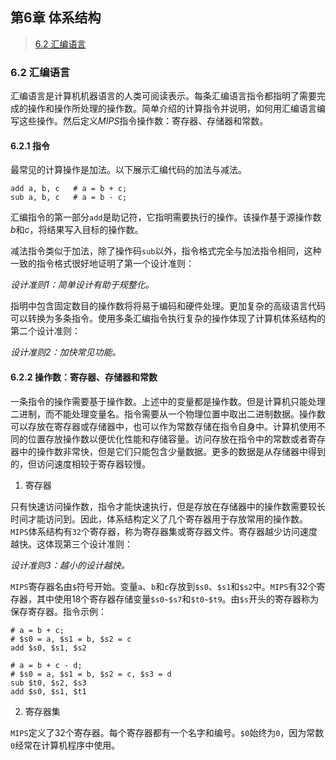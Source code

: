 ## 第6章 体系结构

>[6.2 汇编语言](#6.2)

<h3 id = "6.2">
6.2 汇编语言
</h3>

汇编语言是计算机机器语言的人类可阅读表示。每条汇编语言指令都指明了需要完成的操作和操作所处理的操作数。简单介绍的计算指令并说明，如何用汇编语言编写这些操作。然后定义$MIPS$指令操作数：寄存器、存储器和常数。

#### 6.2.1 指令

最常见的计算操作是加法。以下展示汇编代码的加法与减法。

```assembly
add a, b, c   # a = b + c;
sub a, b, c   # a = b - c;
```

汇编指令的第一部分`add`是助记符，它指明需要执行的操作。该操作基于源操作数$b$和$c$，将结果写入目标的操作数。

减法指令类似于加法，除了操作码`sub`以外，指令格式完全与加法指令相同，这种一致的指令格式很好地证明了第一个设计准则：

*设计准则1：简单设计有助于规整化。*

指明中包含固定数目的操作数将将易于编码和硬件处理。更加复杂的高级语言代码可以转换为多条指令。使用多条汇编指令执行复杂的操作体现了计算机体系结构的第二个设计准则：

*设计准则2：加快常见功能。*

#### 6.2.2 操作数：寄存器、存储器和常数

一条指令的操作需要基于操作数。上述中的变量都是操作数。但是计算机只能处理二进制，而不能处理变量名。指令需要从一个物理位置中取出二进制数据。操作数可以存放在寄存器或存储器中，也可以作为常数存储在指令自身中。计算机使用不同的位置存放操作数以便优化性能和存储容量。访问存放在指令中的常数或者寄存器中的操作数非常快，但是它们只能包含少量数据。更多的数据是从存储器中得到的，但访问速度相较于寄存器较慢。

1. 寄存器

只有快速访问操作数，指令才能快速执行，但是存放在存储器中的操作数需要较长时间才能访问到。因此，体系结构定义了几个寄存器用于存放常用的操作数。`MIPS`体系结构有`32`个寄存器，称为寄存器集或寄存器文件。寄存器越少访问速度越快。这体现第三个设计准则：

*设计准则3：越小的设计越快。*

`MIPS`寄存器名由`$`符号开始。变量`a`、`b`和`c`存放到`$s0`、`$s1`和`$s2`中。`MIPS`有32个寄存器，其中使用18个寄存器存储变量`$s0~$s7`和`$t0~$t9`。由`$s`开头的寄存器称为保存寄存器。指令示例：

```assembly
# a = b + c;
# $s0 = a, $s1 = b, $s2 = c
add $s0, $s1, $s2
```

```assembly
# a = b + c - d;
# $s0 = a, $s1 = b, $s2 = c, $s3 = d
sub $t0, $s2, $s3
add $s0, $s1, $t1
```

2. 寄存器集

`MIPS`定义了32个寄存器。每个寄存器都有一个名字和编号。`$0`始终为`0`，因为常数`0`经常在计算机程序中使用。
